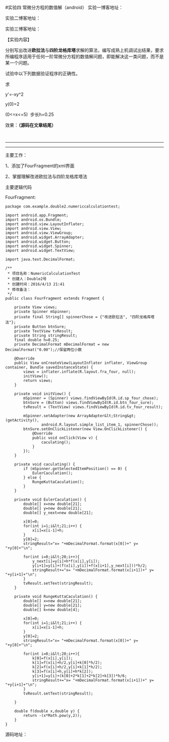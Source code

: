 #实验四 常微分方程的数值解（android）
实验一博客地址：

实验二博客地址：

实验三博客地址：



【实验内容】

分别写出改进**欧拉法**与**四阶龙格库塔**求解的算法，编写成熟上机调试出结果，要求所编程序适用于任何一阶常微分方程的数值解问题，即能解决这一类问题，而不是某一个问题。

试验中以下列数据验证程序的正确性。

求

y'=-xy^2

y(0)=2

(0&lt;=x&lt;=5)  步长h=0.25



效果：**（源码在文章结尾）**

**<img src="https://img-blog.csdn.net/20160511111013394?watermark/2/text/aHR0cDovL2Jsb2cuY3Nkbi5uZXQv/font/5a6L5L2T/fontsize/400/fill/I0JBQkFCMA==/dissolve/70/gravity/Center" alt="">  <img src="https://img-blog.csdn.net/20160511111103281?watermark/2/text/aHR0cDovL2Jsb2cuY3Nkbi5uZXQv/font/5a6L5L2T/fontsize/400/fill/I0JBQkFCMA==/dissolve/70/gravity/Center" alt="">**

****

****



主要工作：

1、添加了FourFragment的xml界面



2、掌握理解改进欧拉法与四阶龙格库塔法





主要逻辑代码

FourFragment:



```
package com.example.double2.numericcalculationtest;

import android.app.Fragment;
import android.os.Bundle;
import android.view.LayoutInflater;
import android.view.View;
import android.view.ViewGroup;
import android.widget.ArrayAdapter;
import android.widget.Button;
import android.widget.Spinner;
import android.widget.TextView;

import java.text.DecimalFormat;

/**
 * 项目名称：NumericCalculationTest
 * 创建人：Double2号
 * 创建时间：2016/4/13 21:41
 * 修改备注：
 */
public class FourFragment extends Fragment {

    private View views;
    private Spinner mSpinner;
    private final String[] spinnerChose = {"改进欧拉法", "四阶龙格库塔法"};
    private Button btnSure;
    private TextView tvResult;
    private String stringResult;
    final double h=0.25;
    private DecimalFormat mDecimalFormat = new DecimalFormat("0.00");//保留两位小数

    @Override
    public View onCreateView(LayoutInflater inflater, ViewGroup container, Bundle savedInstanceState) {
        views = inflater.inflate(R.layout.fra_four, null);
        initView();
        return views;
    }

    private void initView() {
        mSpinner = (Spinner) views.findViewById(R.id.sp_four_chose);
        btnSure = (Button) views.findViewById(R.id.btn_four_sure);
        tvResult = (TextView) views.findViewById(R.id.tv_four_result);

        mSpinner.setAdapter(new ArrayAdapter&lt;String&gt;(getActivity(),
                android.R.layout.simple_list_item_1, spinnerChose));
        btnSure.setOnClickListener(new View.OnClickListener() {
            @Override
            public void onClick(View v) {
                caculating();
            }
        });
    }

    private void caculating() {
        if (mSpinner.getSelectedItemPosition() == 0) {
            EulerCaculation();
        } else {
            RungeKuttaCaculation();
        }
    }

    private void EulerCaculation() {
        double[] x=new double[21];
        double[] y=new double[21];
        double[] y_next=new double[21];

        x[0]=0;
        for(int i=1;i&lt;21;i++) {
            x[i]=x[i-1]+h;
        }
        y[0]=2;
        stringResult="x= "+mDecimalFormat.format(x[0])+" y= "+y[0]+"\n";

        for(int i=0;i&lt;20;i++){
            y_next[i]=y[i]+h*f(x[i],y[i]);
            y[i+1]=y[i]+(f(x[i],y[i])+f(x[i+1],y_next[i]))*h/2;
            stringResult+="x= "+mDecimalFormat.format(x[i+1])+" y= "+y[i+1]+"\n";
        }
        tvResult.setText(stringResult);
    }

    private void RungeKuttaCaculation() {
        double[] x=new double[21];
        double[] y=new double[21];
        double[] k=new double[4];

        x[0]=0;
        for(int i=1;i&lt;21;i++) {
            x[i]=x[i-1]+h;
        }
        y[0]=2;
        stringResult="x= "+mDecimalFormat.format(x[0])+" y= "+y[0]+"\n";

        for(int i=0;i&lt;20;i++){
            k[0]=f(x[i],y[i]);
            k[1]=f(x[i]+h/2,y[i]+k[0]*h/2);
            k[2]=f(x[i]+h/2,y[i]+k[1]*h/2);
            k[3]=f(x[i]+h,y[i]+h*k[2]);
            y[i+1]=y[i]+(k[0]+2*k[1]+2*k[2]+k[3])*h/6;
            stringResult+="x= "+mDecimalFormat.format(x[i+1])+" y= "+y[i+1]+"\n";
        }
        tvResult.setText(stringResult);

    }

    double f(double x,double y) {
        return -(x*Math.pow(y,2));
    }
}

```

源码地址：
